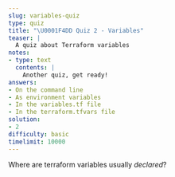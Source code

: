 ```yaml
---
slug: variables-quiz
type: quiz
title: "\U0001F4DD Quiz 2 - Variables"
teaser: |
  A quiz about Terraform variables
notes:
- type: text
  contents: |
    Another quiz, get ready!
answers:
- On the command line
- As environment variables
- In the variables.tf file
- In the terraform.tfvars file
solution:
- 2
difficulty: basic
timelimit: 10000
---
```

Where are terraform variables usually *declared*?

